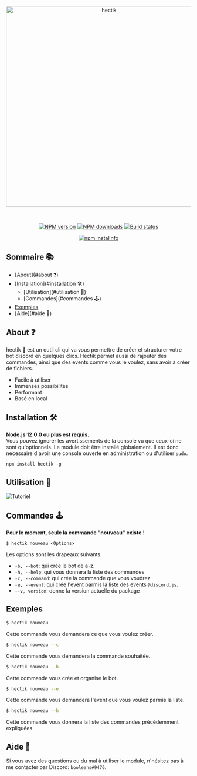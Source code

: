 <div align="center">
  <br />
  <p>
    <a href="https://github.com/booleans-oss/hectik-cli"><img src="https://images2.imgbox.com/48/b0/b9oODWxb_o.png" width="546" alt="hectik" /></a>
  </p>
  <br />
  <p>
    <a href="https://www.npmjs.com/package/hectik"><img src="https://img.shields.io/badge/npm-1.0.6-blueviolet" alt="NPM version" /></a>
    <a href="https://www.npmjs.com/package/hectik"><img src="https://img.shields.io/badge/download-0-informational" alt="NPM downloads" /></a>
    <a href="https://github.com/booleans-oss/hectik-cli/actions"><img src="https://github.com/discordjs/discord.js/workflows/Testing/badge.svg" alt="Build status" /></a>
  </p>
  <p>
    <a href="https://nodei.co/npm/hectik/"><img src="https://nodei.co/npm/hectik.png?downloads=true&stars=true" alt="npm installnfo" /></a>
  </p>
</div>

## Sommaire 📚

- [About](#about ❓)
- [Installation](#installation 🛠)
  - [Utilisation](#utilisation 🔋)
  - [Commandes](#commandes 🕹)
- [Exemples](#Exemples)
- [Aide](#aide 🔰)

## About ❓

hectik 📡 est un outil cli qui va vous permettre de créer et structurer votre bot discord en quelques clics. Hectik permet aussi de rajouter des commandes, ainsi que des events comme vous le voulez, sans avoir à créer de fichiers.

- Facile à utiliser
- Immenses possibilités
- Performant
- Basé en local

## Installation 🛠

**Node.js 12.0.0 ou plus est requis.**  
Vous pouvez ignorer les avertissements de la console vu que ceux-ci ne sont qu'optionnels.
Le module doit être installé globalement. Il est donc nécessaire d'avoir une console ouverte en administration ou d'utiliser `sudo`.

```npm install hectik -g``` 


## Utilisation 🔋
![Tutoriel](https://images2.imgbox.com/cc/00/zSdUKiYz_o.gif)


## Commandes 🕹

**Pour le moment, seule la commande "nouveau" existe** !

```$ hectik nouveau <Options>```

Les options sont les drapeaux suivants:
* `-b, --bot`: qui crée le bot de a-z.
* `-h, --help`: qui vous donnera la liste des commandes
* `-c, --command`: qui crée la commande que vous voudrez
* `-e, --event`: qui crée l'event parmis la liste des events `@discord.js`.
* `--v, version`: donne la version actuelle du package

## Exemples
```bash
$ hectik nouveau
```
Cette commande vous demandera ce que vous voulez créer.

```bash
$ hectik nouveau --c
```
Cette commande vous demandera la commande souhaitée.

```bash
$ hectik nouveau --b
```
Cette commande vous crée et organise le bot.

```bash
$ hectik nouveau --e
```
Cette commande vous demandera l'event que vous voulez parmis la liste.

```bash
$ hectik nouveau --h
```
Cette commande vous donnera la liste des commandes précédemment expliquées.
## Aide 🔰

Si vous avez des questions ou du mal à utiliser le module, n'hésitez pas à me contacter par Discord: ``booleans#9476``. 

